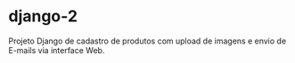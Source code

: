 # django-2

Projeto Django de cadastro de produtos com upload de imagens e envio de E-mails via interface Web.
